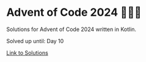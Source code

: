 # Advent of Code 2024 🎄🌟🎅
Solutions for Advent of Code 2024 written in Kotlin.

Solved up until: Day 10

[Link to Solutions](https://github.com/patrick-elmquist/Advent-of-Code-2024/tree/main/src/main/kotlin)
